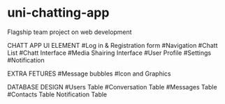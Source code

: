 # uni-chatting-app
Flagship team project on web development

CHATT APP UI ELEMENT
#Log in & Registration form
#Navigation
#Chatt List
#Chatt Interface
#Media Shairing Interface
#User Profile
#Settings
#Notification

EXTRA FETURES
#Message bubbles
#Icon and Graphics

DATABASE DESIGN
#Users Table
#Conversation Table
#Messages Table
#Contacts Table
Notification Table
